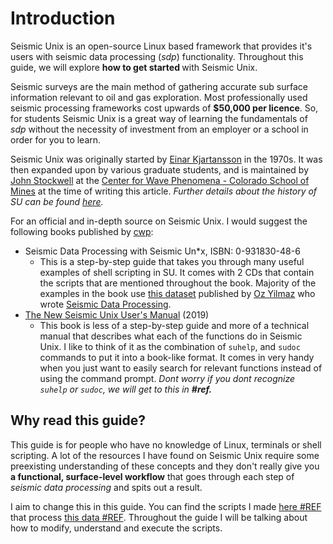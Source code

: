 # Introduction

Seismic Unix is an open-source Linux based framework that provides it's users with seismic data processing (<i>sdp</i>) functionality. Throughout this guide, we will explore <b> how to get started </b> with Seismic Unix.

Seismic surveys are the main method of gathering accurate sub surface information relevant to oil and gas exploration. Most professionally used seismic processing frameworks cost upwards of <b>$50,000 per licence</b>. So, for students Seismic Unix is a great way of learning the fundamentals of <i>sdp</i> without the necessity of investment from an employer or a school in order for you to learn.

Seismic Unix was originally started by [Einar Kjartansson](https://www.researchgate.net/profile/Einar_Kjartansson) in the 1970s. It was then expanded upon by various graduate students, and is maintained by [John Stockwell](https://github.com/JohnWStockwellJr) at the [Center for Wave Phenomena - Colorado School of Mines](https://cwp.mines.edu/) at the time of writing this article. <i>Further details about the history of SU can be found [here](https://wiki.seismic-unix.org/sudoc:history_of_su).</i>

For an official and in-depth source on Seismic Unix. I would suggest the following books published by [cwp](https://cwp.mines.edu):

- Seismic Data Processing with Seismic Un*x, ISBN: 0-931830-48-6
  - This is a step-by-step guide that takes you through many useful examples of shell scripting in SU. It comes with 2 CDs that contain the scripts that are mentioned throughout the book. Majority of the examples in the book use [this dataset](https://wiki.seismic-unix.org/tutorials:data) published by [Oz Yilmaz](https://wiki.seg.org/wiki/%C3%96z_Yilmaz) who wrote [Seismic Data Processing](https://wiki.seg.org/wiki/Seismic_Data_Analysis).
- [The New Seismic Unix User's Manual](http://web.mit.edu/cwpsu_v44r1/sumanual_600dpi_letter.pdf) (2019)
  - This book is less of a step-by-step guide and more of a technical manual that describes what each of the functions do in Seismic Unix. I like to think of it as the combination of <code>suhelp</code>, and <code>sudoc</code> commands to put it into a book-like format. It comes in very handy when you just want to easily search for relevant functions instead of using the command prompt. <i>Dont worry if you dont recognize <code>suhelp</code> or <code>sudoc</code>, we will get to this in <b>#ref.</b></i>



## Why read this guide?

This guide is for people who have no knowledge of Linux, terminals or shell scripting. A lot of the resources I have found on Seismic Unix require some preexisting understanding of these concepts and they don't really give you <b>a functional, surface-level workflow</b> that goes through each step of <i>seismic data processing</i> and spits out a result.

I aim to change this in this guide. You can find the scripts I made [here #REF](scripts) that process [this data #REF](data). Throughout the guide I will be talking about how to modify, understand and execute the scripts.